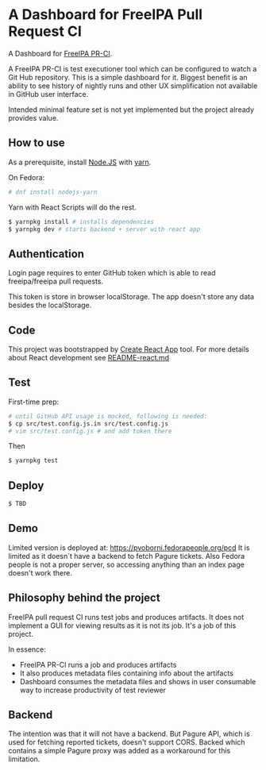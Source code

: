 # A Dashboard for FreeIPA Pull Request CI

A Dashboard for [FreeIPA PR-CI](https://github.com/freeipa/freeipa-pr-ci).

A FreeIPA PR-CI is test executioner tool which can be configured to watch a
Git Hub repository. This is a simple dashboard for it. Biggest benefit is an
ability to see history of nightly runs and other UX simplification not available
in GitHub user interface.

Intended minimal feature set is not yet implemented but the project already
provides value.

## How to use

As a prerequisite, install [Node.JS](https://nodejs.org) with
[yarn](https://yarnpkg.com).

On Fedora:

```bash
# dnf install nodejs-yarn
```

Yarn with React Scripts will do the rest.

```bash
$ yarnpkg install # installs dependencies
$ yarnpkg dev # starts backend + server with react app
```

## Authentication

Login page requires to enter GitHub token which is able to read freeipa/freeipa
pull requests.

This token is store in browser localStorage. The app doesn't store any data
besides the localStorage.

## Code

This project was bootstrapped by [Create React App](https://github.com/facebookincubator/create-react-app) tool. For more details
about React development see [README-react.md](./README-react.md)

## Test

First-time prep:

```bash
# until GitHub API usage is mocked, following is needed:
$ cp src/test.config.js.in src/test.config.js
# vim src/test.config.js # and add token there
```

Then

``` bash
$ yarnpkg test
```

## Deploy

```bash
$ TBD
```

## Demo

Limited version is deployed at: https://pvoborni.fedorapeople.org/pcd It is
limited as it doesn´t have a backend to fetch Pagure tickets. Also Fedora people
is not a proper server, so accessing anything than an index page doesn't work
there.

## Philosophy behind the project

FreeIPA pull request CI runs test jobs and produces artifacts. It does not
implement a GUI for viewing results as it is not its job. It's a job of this
project.

In essence:

* FreeIPA PR-CI runs a job and produces artifacts
* It also produces metadata files containing info about the artifacts
* Dashboard consumes the metadata files and shows in user consumable way
  to increase productivity of test reviewer

## Backend

The intention was that it will not have a backend. But Pagure API, which is used
for fetching reported tickets, doesn't support CORS. Backed which contains
a simple Pagure proxy was added as a workaround for this limitation.